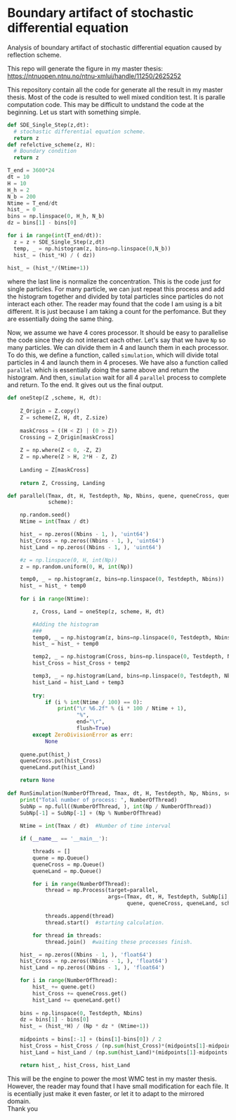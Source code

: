 # Boundary artifact of stochastic differential equation
Analysis of boundary artifact of stochastic differential equation caused by reflection scheme.

This repo will generate the figure in my master thesis: https://ntnuopen.ntnu.no/ntnu-xmlui/handle/11250/2625252

This repository contain all the code for generate all the result in my master thesis. Most of the code is resulted to well mixed condition test. It is paralle computation code. This may be difficult to undstand the code at the beginning. Let us start with something simple.

```python
def SDE_Single_Step(z,dt):
  # stochastic differential equation scheme.
  return z
def refelctive_scheme(z, H):
  # Boundary condition
  return z

T_end = 3600*24
dt = 10
H = 10
H_h = 2
N_b = 200
Ntime = T_end/dt
hist_ = 0
bins = np.linspace(0, H_h, N_b)
dz = bins[1] - bins[0]

for i in range(int(T_end/dt)):
  z = z + SDE_Single_Step(z,dt)
  temp, _ = np.histogram(z, bins=np.linspace(0,N_b))
  hist_ = (hist_*H) / ( dz))
  
hist_ = (hist_*/(Ntime+1))
```
where the last line is normalize the concentration. This is the code just for single particles. For many particle, we can just repeat this process and add the histogram together and divided by total particles since particles do not interact each other. The reader may found that the code I am using is a bit different. It is just because I am taking a count for the perfomance. But they are essentially doing the same thing.

Now, we assume we have 4 cores processor. It should be easy to parallelise the code since they do not interact each other. Let's say that we have `Np` so many particles. We can divide them in 4 and launch them in each processor. To do this, we define a function, called `simulation`, which will divide total particles in 4 and launch them in 4 proceses. We have also a function called `parallel` which is essentially doing the same above and return the histogram. And then, `simulation` wait for all 4 `parallel` process to complete and return. To the end. It gives out us the final output.

```python
def oneStep(Z ,scheme, H, dt):
    
    Z_Origin = Z.copy()
    Z = scheme(Z, H, dt, Z.size)
    
    maskCross = ((H < Z) | (0 > Z)) 
    Crossing = Z_Origin[maskCross]
    
    Z = np.where(Z < 0, -Z, Z)
    Z = np.where(Z > H, 2*H - Z, Z)
    
    Landing = Z[maskCross]
    
    return Z, Crossing, Landing

def parallel(Tmax, dt, H, Testdepth, Np, Nbins, quene, queneCross, queneLand,
             scheme):

    np.random.seed()
    Ntime = int(Tmax / dt)

    hist_ = np.zeros((Nbins - 1, ), 'uint64')
    hist_Cross = np.zeros((Nbins - 1, ), 'uint64')
    hist_Land = np.zeros((Nbins - 1, ), 'uint64')

    #z = np.linspace(0, H, int(Np))
    z = np.random.uniform(0, H, int(Np))

    temp0, _ = np.histogram(z, bins=np.linspace(0, Testdepth, Nbins))
    hist_ = hist_ + temp0
    
    for i in range(Ntime):

        z, Cross, Land = oneStep(z, scheme, H, dt)

        #Adding the histogram
        ###
        temp0, _ = np.histogram(z, bins=np.linspace(0, Testdepth, Nbins))
        hist_ = hist_ + temp0

        temp2, _ = np.histogram(Cross, bins=np.linspace(0, Testdepth, Nbins))
        hist_Cross = hist_Cross + temp2

        temp3, _ = np.histogram(Land, bins=np.linspace(0, Testdepth, Nbins))
        hist_Land = hist_Land + temp3
        
        try:
            if (i % int(Ntime / 100) == 0):
                print("\r %6.2f" % (i * 100 / Ntime + 1),
                      "%",
                      end="\r",
                      flush=True)
        except ZeroDivisionError as err:
            None
            
    quene.put(hist_)
    queneCross.put(hist_Cross)
    queneLand.put(hist_Land)

    return None
    
def RunSimulation(NumberOfThread, Tmax, dt, H, Testdepth, Np, Nbins, scheme):
    print("Total number of process: ", NumberOfThread)
    SubNp = np.full((NumberOfThread, ), int(Np / NumberOfThread))
    SubNp[-1] = SubNp[-1] + (Np % NumberOfThread)
    
    Ntime = int(Tmax / dt)  #Number of time interval

    if (__name__ == '__main__'):

        threads = []
        quene = mp.Queue()
        queneCross = mp.Queue()
        queneLand = mp.Queue()

        for i in range(NumberOfThread):
            thread = mp.Process(target=parallel,
                                args=(Tmax, dt, H, Testdepth, SubNp[i], Nbins,
                                      quene, queneCross, queneLand, scheme))

            threads.append(thread)
            thread.start()  #starting calculation.

        for thread in threads:
            thread.join()  #waiting these processes finish.

    hist_ = np.zeros((Nbins - 1, ), 'float64')
    hist_Cross = np.zeros((Nbins - 1, ), 'float64')
    hist_Land = np.zeros((Nbins - 1, ), 'float64')

    for i in range(NumberOfThread):
        hist_ += quene.get()
        hist_Cross += queneCross.get()
        hist_Land += queneLand.get()
        
    bins = np.linspace(0, Testdepth, Nbins)
    dz = bins[1] - bins[0]
    hist_ = (hist_*H) / (Np * dz * (Ntime+1))
    
    midpoints = bins[:-1] + (bins[1]-bins[0]) / 2
    hist_Cross = hist_Cross / (np.sum(hist_Cross)*(midpoints[1]-midpoints[0]))
    hist_Land = hist_Land / (np.sum(hist_Land)*(midpoints[1]-midpoints[0]))

    return hist_, hist_Cross, hist_Land
```

This will be the engine to power the most WMC test in my master thesis. However, the reader may found that I have small modification for each file. It is ecentially just make it even faster, or let it to adapt to the mirrored domain.  
Thank you

